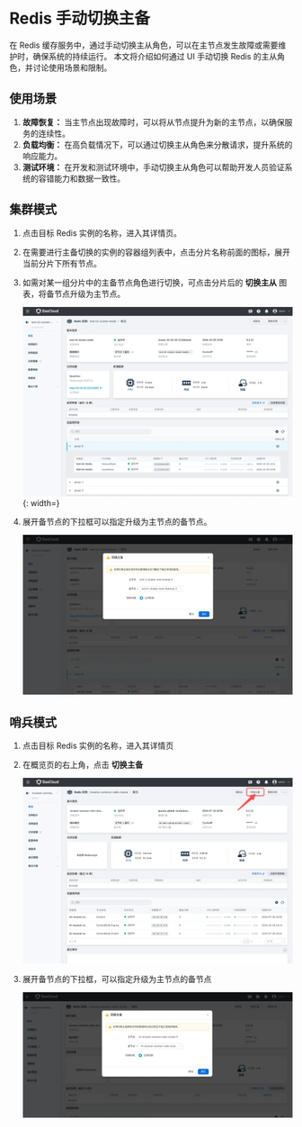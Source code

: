 # Redis 手动切换主备

在 Redis 缓存服务中，通过手动切换主从角色，可以在主节点发生故障或需要维护时，确保系统的持续运行。
本文将介绍如何通过 UI 手动切换 Redis 的主从角色，并讨论使用场景和限制。

## 使用场景

1. **故障恢复：** 当主节点出现故障时，可以将从节点提升为新的主节点，以确保服务的连续性。
2. **负载均衡：** 在高负载情况下，可以通过切换主从角色来分散请求，提升系统的响应能力。
3. **测试环境：** 在开发和测试环境中，手动切换主从角色可以帮助开发人员验证系统的容错能力和数据一致性。

## 集群模式

1. 点击目标 Redis 实例的名称，进入其详情页。
2. 在需要进行主备切换的实例的容器组列表中，点击分片名称前面的图标，展开当前分片下所有节点。
3. 如需对某一组分片中的主备节点角色进行切换，可点击分片后的 **切换主从** 图表，将备节点升级为主节点。

    ![switch-role](../images/switch-role.png){: width=}

4. 展开备节点的下拉框可以指定升级为主节点的备节点。

    ![switch-role](../images/switch-role-1.png)

## 哨兵模式

1. 点击目标 Redis 实例的名称，进入其详情页
2. 在概览页的右上角，点击 **切换主备**

    ![switch-role](../images/switch-role-2.png)

3. 展开备节点的下拉框，可以指定升级为主节点的备节点

    ![switch-role](../images/switch-role-3.png)
